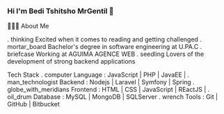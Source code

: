 ### Hi I'm Bedi Tshitsho MrGentil 👋

👨🏻‍💻 About Me

. thinking   Excited when it comes to reading and getting challenged
. mortar_board   Bachelor's degree in software engineering at U.PA.C
. briefcase   Working at AGUIMA AGENCE WEB
. seedling   Lovers of the development of strong backend applications

Tech Stack
. computer   Language : JavaScript | PHP | JavaEE | 
. man_technologist   Backend : Nodejs | Laravel | Symfony | Spring
. globe_with_meridians   Frontend : HTML | CSS | JavaScript | REactJS | 
. oil_drum   Database : MySQL | MongoDB | SQLServer
. wrench  Tools : Git | GitHub | Bitbucket
<!--
**mrgentil/MrGentil** is a ✨ _special_ ✨ repository because its `README.md` (this file) appears on your GitHub profile.

Here are some ideas to get you started:

- 🔭 I’m currently working at AGUIMA AGENCY WEB ...
- 🌱 Lovers of the development of strong backend applications
- 👯 Bachelor's degree in software engineering at U.PA.C
- 🤔 Excited when it comes to reading and getting challenged
- 💬 Ask me about ...
- 📫 How to reach me: ...
- 😄 Pronouns: ...
- ⚡ Fun fact: ...
-->
